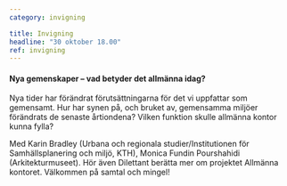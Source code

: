 ```yaml
---
category: invigning

title: Invigning
headline: "30 oktober 18.00"
ref: invigning
---
```


#### Nya gemenskaper – vad betyder det allmänna idag? 
Nya tider har förändrat förutsättningarna för det vi uppfattar som gemensamt. Hur har synen på, och bruket av, gemensamma miljöer förändrats de senaste årtiondena? Vilken funktion skulle allmänna kontor kunna fylla?           


Med Karin Bradley (Urbana och regionala studier/Institutionen för Samhällsplanering och miljö, KTH), Monica Fundin Pourshahidi (Arkitekturmuseet). Hör även Dilettant berätta mer om projektet Allmänna kontoret. Välkommen på samtal och mingel!